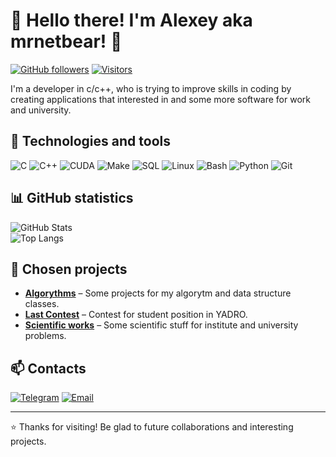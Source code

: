 # 🚀 Hello there! I'm Alexey aka mrnetbear! 👋

[![GitHub followers](https://img.shields.io/github/followers/mrnetbear?style=social)](https://github.com/mrnetbear)
[![Visitors](https://visitor-badge.laobi.icu/badge?page_id=mrnetbear.mrnetbear)](https://github.com/mrnetbear)

I'm a developer in c/c++, who is trying to improve skills in coding by creating applications that interested in and some more software for work and university.

## 🔧 Technologies and tools  

![C](https://img.shields.io/badge/-C-A8B9CC?logo=c&logoColor=white)
![C++](https://img.shields.io/badge/-C++-00599C?logo=c%2B%2B&logoColor=white)
![CUDA](https://img.shields.io/badge/-CUDA-76B900?logo=nvidia&logoColor=white)
![Make](https://img.shields.io/badge/-Make-003366?logo=cmake&logoColor=white)
![SQL](https://img.shields.io/badge/-SQL-4479A1?logo=postgresql&logoColor=white)
![Linux](https://img.shields.io/badge/-Linux-FCC624?logo=linux&logoColor=black)
![Bash](https://img.shields.io/badge/-Bash-4EAA25?logo=gnu-bash&logoColor=white)
![Python](https://img.shields.io/badge/-Python-3776AB?logo=python&logoColor=white)
![Git](https://img.shields.io/badge/-Git-F05032?logo=git&logoColor=white)

## 📊 GitHub statistics  

![GitHub Stats](https://github-readme-stats.vercel.app/api?username=mrnetbear&show_icons=true&theme=radical&hide_border=true)  
![Top Langs](https://github-readme-stats.vercel.app/api/top-langs/?username=mrnetbear&layout=compact&theme=radical&hide_border=true)

## 📌 Chosen projects

- **[Algorythms](https://github.com/mrnetbear/Alg-progs)** – Some projects for my algorytm and data structure classes.  
- **[Last Contest](https://github.com/mrnetbear/yadro_test)** – Contest for student position in YADRO.  
- **[Scientific works](https://github.com/mrnetbear/macros)** – Some scientific stuff for institute and university problems.  

## 📫 Contacts  

[![Telegram](https://img.shields.io/badge/-Telegram-26A5E4?logo=telegram&logoColor=white)](https://t.me/mrnetlex)
[![Email](https://img.shields.io/badge/-Email-D14836?logo=gmail&logoColor=white)](mailto:akonotop03@mail.ru)

---

⭐ Thanks for visiting! Be glad to future collaborations and interesting projects.  
